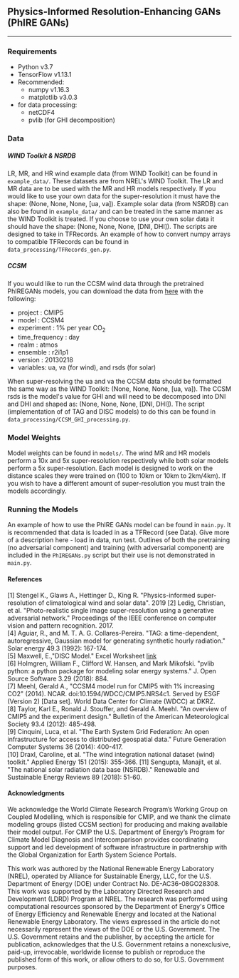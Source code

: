 ## Physics-Informed Resolution-Enhancing GANs (PhIRE GANs)
___
### Requirements
- Python v3.7
- TensorFlow v1.13.1
- Recommended:
    - numpy v1.16.3
    - matplotlib v3.0.3
- for data processing:
    - netCDF4
    - pvlib (for GHI decomposition)

### Data

##### WIND Toolkit & NSRDB
LR, MR, and HR wind example data (from WIND Toolkit) can be found in `example_data/`. These datasets are from NREL's WIND Toolkit. The LR and MR data are to be used with the MR and HR models respectively. If you would like to use your own data for the super-resolution it must have the shape: (None, None, None, [ua, va]). Example solar data (from NSRDB) can also be found in `example_data/` and can be treated in the same manner as the WIND Toolkit is treated. If you choose to use your own solar data it should have the shape: (None, None, None, [DNI, DHI]).
The scripts are designed to take in TFRecords. An example of how to convert numpy arrays to compatible TFRecords can be found in `data_processing/TFRecords_gen.py`.

##### CCSM
If you would like to run the CCSM wind data through the pretrained PhIREGANs models, you can download the data from [here](https://esgf-node.llnl.gov/projects/esgf-llnl/) with the following:
- project : CMIP5
- model : CCSM4
- experiment : 1% per year CO<sub>2</sub>
- time_frequency : day
- realm : atmos
- ensemble : r2i1p1
- version : 20130218
- variables: ua, va (for wind), and rsds (for solar)

When super-resolving the ua and va the CCSM data should be formatted the same way as the WIND Toolkit: (None, None, None, [ua, va]). The CCSM rsds is the model's value for GHI and will need to be decomposed into DNI and DHI and shaped as: (None, None, None, [DNI, DHI]). The script (implementation of of TAG and DISC models) to do this can be found in `data_processing/CCSM_GHI_processing.py`.

### Model Weights
Model weights can be found in `models/`. The wind MR and HR models perform a 10x and 5x super-resolution respectively while both solar models perform a 5x super-resolution. Each model is designed to work on the distance scales they were trained on (100 to 10km or 10km to 2km/4km). If you wish to have a different amount of super-resolution you must train the models accordingly.

### Running the Models
An example of how to use the PhIRE GANs model can be found in `main.py`.
It is recommended that data is loaded in as a TFRecord (see Data).
Give more of a description here - load in data, run test.
Outlines of both the pretraining (no adversarial component) and training (with adversarial component) are included in the `PhIREGANs.py` script but their use is not demonstrated in `main.py`.

#### References
[1] Stengel K., Glaws A., Hettinger D., King R. "Physics-informed super-resolution of climatological wind and solar data". 2019
[2] Ledig, Christian, et al. "Photo-realistic single image super-resolution using a generative adversarial network." Proceedings of the IEEE conference on computer vision and pattern recognition. 2017.  
[4] Aguiar, R., and M. T. A. G. Collares-Pereira. "TAG: a time-dependent, autoregressive, Gaussian model for generating synthetic hourly radiation." Solar energy 49.3 (1992): 167-174.  
[5] Maxwell, E.,"DISC Model." Excel Worksheet [link](https://www.nrel.gov/grid/solar-resource/disc.html)  
[6] Holmgren, William F., Clifford W. Hansen, and Mark Mikofski. "pvlib python: a python package for modeling solar energy systems." J. Open Source Software 3.29 (2018): 884.  
[7] Meehl, Gerald A., "CCSM4 model run for CMIP5 with 1\% increasing CO2" (2014). NCAR. doi:10.1594/WDCC/CMIP5.NRS4c1. Served by ESGF (Version 2) [Data set]. World Data Center for Climate (WDCC) at DKRZ.  
[8] Taylor, Karl E., Ronald J. Stouffer, and Gerald A. Meehl. "An overview of CMIP5 and the experiment design." Bulletin of the American Meteorological Society 93.4 (2012): 485-498.  
[9] Cinquini, Luca, et al. "The Earth System Grid Federation: An open infrastructure for access to distributed geospatial data." Future Generation Computer Systems 36 (2014): 400-417.  
[10] Draxl, Caroline, et al. "The wind integration national dataset (wind) toolkit." Applied Energy 151 (2015): 355-366.
[11] Sengupta, Manajit, et al. "The national solar radiation data base (NSRDB)." Renewable and Sustainable Energy Reviews 89 (2018): 51-60.

#### Acknowledgments
We acknowledge the World Climate Research Program’s Working Group on Coupled Modelling, which is responsible for CMIP, and we thank the climate modeling groups (listed CCSM section) for producing and making available their model output. For CMIP the U.S. Department of Energy’s Program for Climate Model Diagnosis and Intercomparison provides coordinating support and led development of software infrastructure in partnership with the Global Organization for Earth System Science Portals.

This work was authored by the National Renewable Energy Laboratory (NREL), operated by Alliance for Sustainable Energy, LLC, for the U.S. Department of Energy (DOE) under Contract No. DE-AC36-08GO28308. This work was supported by the Laboratory Directed Research and Development (LDRD) Program at NREL. The research was performed using computational resources sponsored by the Department of Energy's Office of Energy Efficiency and Renewable Energy and located at the National Renewable Energy Laboratory. The views expressed in the article do not necessarily represent the views of the DOE or the U.S. Government. The U.S. Government retains and the publisher, by accepting the article for publication, acknowledges that the U.S. Government retains a nonexclusive, paid-up, irrevocable, worldwide license to publish or reproduce the published form of this work, or allow others to do so, for U.S. Government purposes.
